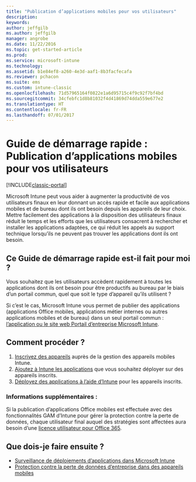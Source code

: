 ```yaml
---
title: "Publication d’applications mobiles pour vos utilisateurs"
description: 
keywords: 
author: jeffgilb
ms.author: jeffgilb
manager: angrobe
ms.date: 11/22/2016
ms.topic: get-started-article
ms.prod: 
ms.service: microsoft-intune
ms.technology: 
ms.assetid: b1e84ef8-a260-4e3d-aaf1-8b3facfecafa
ms.reviewer: pchacon
ms.suite: ems
ms.custom: intune-classic
ms.openlocfilehash: 71d57965164f0822e1a6d95715c4f9c92f7bf4bd
ms.sourcegitcommit: 34cfebfc1d8b81032f4d41869d74dda559e677e2
ms.translationtype: HT
ms.contentlocale: fr-FR
ms.lasthandoff: 07/01/2017
---
```

# <a name="quick-start-guide-publish-mobile-apps-to-your-users"></a>Guide de démarrage rapide : Publication d’applications mobiles pour vos utilisateurs

[!INCLUDE[classic-portal](../includes/classic-portal.md)]

Microsoft Intune peut vous aider à augmenter la productivité de vos utilisateurs finaux en leur donnant un accès rapide et facile aux applications mobiles et de bureau dont ils ont besoin depuis les appareils de leur choix. Mettre facilement des applications à la disposition des utilisateurs finaux réduit le temps et les efforts que les utilisateurs consacrent à rechercher et installer les applications adaptées, ce qui réduit les appels au support technique lorsqu’ils ne peuvent pas trouver les applications dont ils ont besoin.   

## <a name="is-this-quick-start-guide-right-for-me"></a>Ce Guide de démarrage rapide est-il fait pour moi ?
Vous souhaitez que les utilisateurs accèdent rapidement à toutes les applications dont ils ont besoin pour être productifs au bureau par le biais d’un portail commun, quel que soit le type d’appareil qu’ils utilisent ?

Si c’est le cas, Microsoft Intune vous permet de publier des applications (applications Office mobiles, applications métier internes ou autres applications mobiles et de bureau) dans un seul portail commun : [l’application ou le site web Portail d’entreprise Microsoft Intune](/intune-user-help/company-portal-frequently-asked-questions).

## <a name="how-do-i-do-it"></a>Comment procéder ?
1.  [Inscrivez des appareils](/intune-classic/deploy-use/enroll-devices-in-microsoft-intune) auprès de la gestion des appareils mobiles Intune.
2.  [Ajoutez à Intune les applications](/intune-classic/deploy-use/add-apps-for-mobile-devices-in-microsoft-intune) que vous souhaitez déployer sur des appareils inscrits.
3.  [Déployez des applications à l’aide d’Intune](/intune-classic/deploy-use/deploy-apps) pour les appareils inscrits.

### <a name="additional-information"></a>Informations supplémentaires :
Si la publication d’applications Office mobiles est effectuée avec des fonctionnalités GAM d’Intune pour gérer la protection contre la perte de données, chaque utilisateur final auquel des stratégies sont affectées aura besoin d’une [licence utilisateur pour Office 365](https://support.office.com/article/Assign-or-remove-licenses-for-Office-365-for-business-997596b5-4173-4627-b915-36abac6786dc).

## <a name="what-should-i-do-next"></a>Que dois-je faire ensuite ?
- [Surveillance de déploiements d’applications dans Microsoft Intune](/intune-classic/deploy-use/monitor-apps-in-microsoft-intune)
- [Protection contre la perte de données d’entreprise dans des appareils mobiles](/intune-classic/deploy-use/protect-app-data-using-mobile-app-management-policies-with-microsoft-intune)
